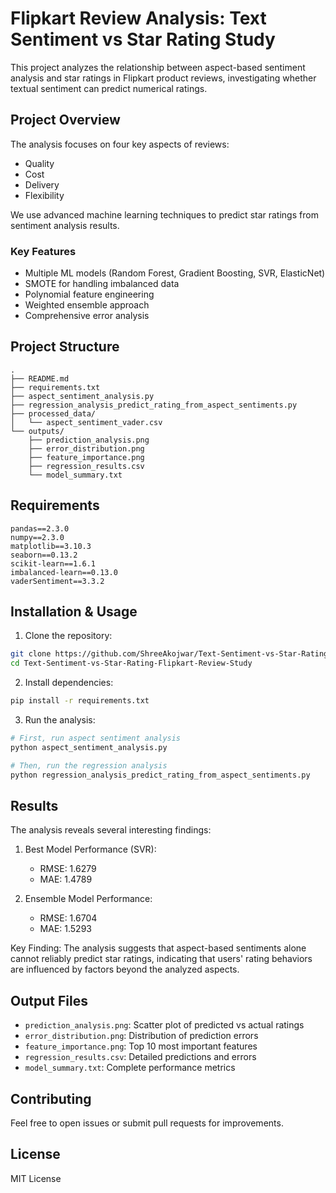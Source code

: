 # Flipkart Review Analysis: Text Sentiment vs Star Rating Study

This project analyzes the relationship between aspect-based sentiment analysis and star ratings in Flipkart product reviews, investigating whether textual sentiment can predict numerical ratings.

## Project Overview

The analysis focuses on four key aspects of reviews:
- Quality
- Cost
- Delivery
- Flexibility

We use advanced machine learning techniques to predict star ratings from sentiment analysis results.

### Key Features
- Multiple ML models (Random Forest, Gradient Boosting, SVR, ElasticNet)
- SMOTE for handling imbalanced data
- Polynomial feature engineering
- Weighted ensemble approach
- Comprehensive error analysis

## Project Structure
```
.
├── README.md
├── requirements.txt
├── aspect_sentiment_analysis.py
├── regression_analysis_predict_rating_from_aspect_sentiments.py
├── processed_data/
│   └── aspect_sentiment_vader.csv
└── outputs/
    ├── prediction_analysis.png
    ├── error_distribution.png
    ├── feature_importance.png
    ├── regression_results.csv
    └── model_summary.txt
```

## Requirements
```
pandas==2.3.0
numpy==2.3.0
matplotlib==3.10.3
seaborn==0.13.2
scikit-learn==1.6.1
imbalanced-learn==0.13.0
vaderSentiment==3.3.2
```

## Installation & Usage

1. Clone the repository:
```bash
git clone https://github.com/ShreeAkojwar/Text-Sentiment-vs-Star-Rating-Flipkart-Review-Study.git
cd Text-Sentiment-vs-Star-Rating-Flipkart-Review-Study
```

2. Install dependencies:
```bash
pip install -r requirements.txt
```

3. Run the analysis:
```bash
# First, run aspect sentiment analysis
python aspect_sentiment_analysis.py

# Then, run the regression analysis
python regression_analysis_predict_rating_from_aspect_sentiments.py
```

## Results

The analysis reveals several interesting findings:

1. Best Model Performance (SVR):
   - RMSE: 1.6279
   - MAE: 1.4789

2. Ensemble Model Performance:
   - RMSE: 1.6704
   - MAE: 1.5293

Key Finding: The analysis suggests that aspect-based sentiments alone cannot reliably predict star ratings, indicating that users' rating behaviors are influenced by factors beyond the analyzed aspects.

## Output Files

- `prediction_analysis.png`: Scatter plot of predicted vs actual ratings
- `error_distribution.png`: Distribution of prediction errors
- `feature_importance.png`: Top 10 most important features
- `regression_results.csv`: Detailed predictions and errors
- `model_summary.txt`: Complete performance metrics

## Contributing

Feel free to open issues or submit pull requests for improvements.

## License

MIT License

